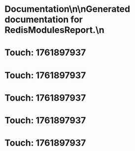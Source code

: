 # Documentation\n\nGenerated documentation for RedisModulesReport.\n

# Touch: 1761897937

# Touch: 1761897937

# Touch: 1761897937

# Touch: 1761897937

# Touch: 1761897937
